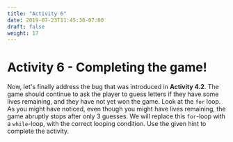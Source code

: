 ```yaml
---
title: "Activity 6"
date: 2019-07-23T11:45:38-07:00
draft: false
weight: 17
---
```


# Activity 6 - Completing the game!

Now, let's finally address the bug that was introduced in **Activity 4.2**. The game should continue to ask the player to guess letters if they have some lives remaining, and they have not yet won the game. Look at the `for` loop. As you might have noticed, even though you might have lives remaining, the game abruptly stops after only 3 guesses. We will replace this `for`-loop with a `while`-loop, with the correct looping condition. Use the given hint to complete the activity.
